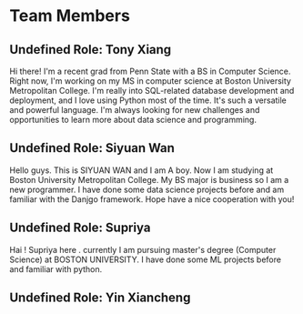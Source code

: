 # Team Members

## Undefined Role: Tony Xiang

Hi there! I'm a recent grad from Penn State with a BS in Computer Science. Right now, I'm working on my MS in computer science at Boston University Metropolitan College. I'm really into SQL-related database development and deployment, and I love using Python most of the time. It's such a versatile and powerful language. I'm always looking for new challenges and opportunities to learn more about data science and programming.

## Undefined Role: Siyuan Wan
Hello guys. This is SIYUAN WAN and I am A boy. Now I am studying at Boston University Metropolitan College. My BS major is business so I am a new programmer. I have done some data science projects before and am familiar with the Danjgo framework. Hope have a nice cooperation with you!

## Undefined Role: Supriya
Hai ! Supriya here . currently I am pursuing master's degree (Computer Science) at BOSTON UNIVERSITY. I have done some ML projects before and familiar with python.
## Undefined Role: Yin Xiancheng


